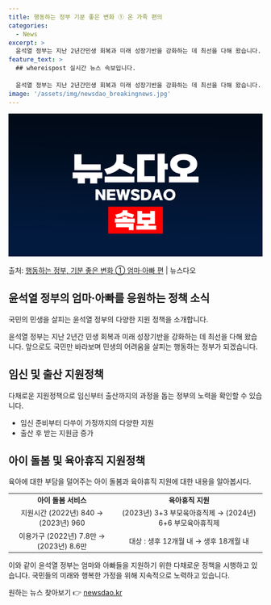```yaml
---
title: 행동하는 정부 기분 좋은 변화 ① 온 가족 편의
categories:
  - News
excerpt: >
  윤석열 정부는 지난 2년간민생 회복과 미래 성장기반을 강화하는 데 최선을 다해 왔습니다. 앞으로도 국민만 바…
feature_text: >
  ## whereispost 실시간 뉴스 속보입니다.

  윤석열 정부는 지난 2년간민생 회복과 미래 성장기반을 강화하는 데 최선을 다해 왔습니다. 앞으로도 국민만 바…
image: '/assets/img/newsdao_breakingnews.jpg'
---
```


![뉴스다오 속보](/assets/img/newsdao_breakingnews.jpg)

<p>출처: <a href="https://newsdao.kr/3760" rel="dofollow">행동하는 정부, 기분 좋은 변화 ① 엄마·아빠 편</a> | 뉴스다오</p>

<h2 data-ke-size="size26">윤석열 정부의 엄마·아빠를 응원하는 정책 소식</h2>
국민의 민생을 살피는 윤석열 정부의 다양한 지원 정책을 소개합니다.

<p data-ke-size="size16">윤석열 정부는 지난 2년간 민생 회복과 미래 성장기반을 강화하는 데 최선을 다해 왔습니다. 앞으로도 국민만 바라보며 민생의 어려움을 살피는 행동하는 정부가 되겠습니다.</p>

<h2 data-ke-size="size24">임신 및 출산 지원정책</h2>
다채로운 지원정책으로 임신부터 출산까지의 과정을 돕는 정부의 노력을 확인할 수 있습니다.

<ul>
  <li>임신 준비부터 다쑤이 가정까지의 다양한 지원</li>
  <li>출산 후 받는 지원금 증가</li>
</ul>

<h2 data-ke-size="size24">아이 돌봄 및 육아휴직 지원정책</h2>
육아에 대한 부담을 덜어주는 아이 돌봄과 육아휴직 지원에 대한 내용을 알아봅시다.

<table>
  <tr>
    <td style="text-align: center; height: 17px;"><b>아이 돌봄 서비스</b></td>
    <td style="text-align: center; height: 17px;"><b>육아휴직 지원</b></td>
  </tr>
  <tr>
    <td style="text-align: center; height: 17px;">지원시간 (2022년) 840 → (2023년) 960</td>
    <td style="text-align: center; height: 17px;">(2023년) 3+3 부모육아휴직제 → (2024년) 6+6 부모육아휴직제</td>
  </tr>
  <tr>
    <td style="text-align: center; height: 17px;">이용가구 (2022년) 7.8만 → (2023년) 8.6만</td>
    <td style="text-align: center; height: 17px;">대상 : 생후 12개월 내 → 생후 18개월 내</td>
  </tr>
</table>

<p data-ke-size="size16">이와 같이 윤석열 정부는 엄마와 아빠들을 지원하기 위한 다채로운 정책을 시행하고 있습니다. 국민들의 미래와 행복한 가정을 위해 지속적으로 노력하고 있습니다.</p>

원하는 뉴스 찾아보기 👉 <a href="https://newsdao.kr" rel="dofollow">newsdao.kr</a>


